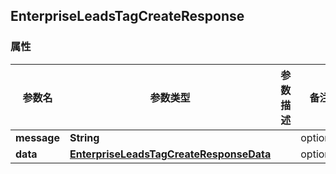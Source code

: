 <a name="EnterpriseLeadsTagCreateResponse"></a>
## EnterpriseLeadsTagCreateResponse
### 属性
参数名 | 参数类型 | 参数描述 | 备注
------------ | ------------- | ------------- | -------------
**message** | **String** |  |  optional
**data** | [**EnterpriseLeadsTagCreateResponseData**](#EnterpriseLeadsTagCreateResponseData) |  |  optional


<markdown src="./EnterpriseLeadsTagCreateResponseData.md"/>
